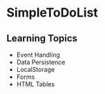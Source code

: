 # SimpleToDoList

## Learning Topics

- Event Handling
- Data Persistence
- LocalStorage
- Forms
- HTML Tables

